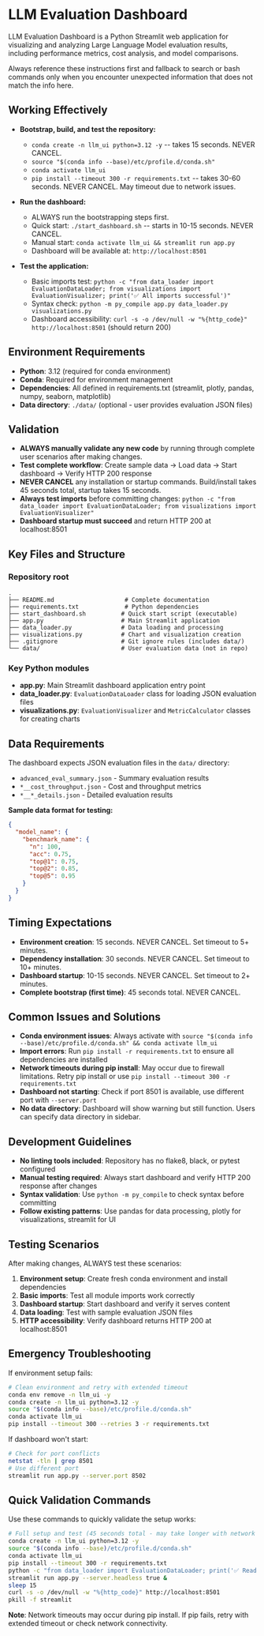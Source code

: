 # LLM Evaluation Dashboard

LLM Evaluation Dashboard is a Python Streamlit web application for visualizing and analyzing Large Language Model evaluation results, including performance metrics, cost analysis, and model comparisons.

Always reference these instructions first and fallback to search or bash commands only when you encounter unexpected information that does not match the info here.

## Working Effectively

- **Bootstrap, build, and test the repository:**
  - `conda create -n llm_ui python=3.12 -y` -- takes 15 seconds. NEVER CANCEL.
  - `source "$(conda info --base)/etc/profile.d/conda.sh"`
  - `conda activate llm_ui`
  - `pip install --timeout 300 -r requirements.txt` -- takes 30-60 seconds. NEVER CANCEL. May timeout due to network issues.

- **Run the dashboard:**
  - ALWAYS run the bootstrapping steps first.
  - Quick start: `./start_dashboard.sh` -- starts in 10-15 seconds. NEVER CANCEL.
  - Manual start: `conda activate llm_ui && streamlit run app.py`
  - Dashboard will be available at: `http://localhost:8501`

- **Test the application:**
  - Basic imports test: `python -c "from data_loader import EvaluationDataLoader; from visualizations import EvaluationVisualizer; print('✅ All imports successful')"`
  - Syntax check: `python -m py_compile app.py data_loader.py visualizations.py`
  - Dashboard accessibility: `curl -s -o /dev/null -w "%{http_code}" http://localhost:8501` (should return 200)

## Environment Requirements

- **Python**: 3.12 (required for conda environment)
- **Conda**: Required for environment management
- **Dependencies**: All defined in requirements.txt (streamlit, plotly, pandas, numpy, seaborn, matplotlib)
- **Data directory**: `./data/` (optional - user provides evaluation JSON files)

## Validation

- **ALWAYS manually validate any new code** by running through complete user scenarios after making changes.
- **Test complete workflow**: Create sample data → Load data → Start dashboard → Verify HTTP 200 response
- **NEVER CANCEL** any installation or startup commands. Build/install takes 45 seconds total, startup takes 15 seconds.
- **Always test imports** before committing changes: `python -c "from data_loader import EvaluationDataLoader; from visualizations import EvaluationVisualizer"`
- **Dashboard startup must succeed** and return HTTP 200 at localhost:8501

## Key Files and Structure

### Repository root
```
.
├── README.md                    # Complete documentation
├── requirements.txt             # Python dependencies
├── start_dashboard.sh          # Quick start script (executable)
├── app.py                      # Main Streamlit application
├── data_loader.py              # Data loading and processing
├── visualizations.py           # Chart and visualization creation
├── .gitignore                  # Git ignore rules (includes data/)
└── data/                       # User evaluation data (not in repo)
```

### Key Python modules
- **app.py**: Main Streamlit dashboard application entry point
- **data_loader.py**: `EvaluationDataLoader` class for loading JSON evaluation files
- **visualizations.py**: `EvaluationVisualizer` and `MetricCalculator` classes for creating charts

## Data Requirements

The dashboard expects JSON evaluation files in the `data/` directory:
- `advanced_eval_summary.json` - Summary evaluation results
- `*__cost_throughput.json` - Cost and throughput metrics  
- `*__*_details.json` - Detailed evaluation results

**Sample data format for testing:**
```json
{
  "model_name": {
    "benchmark_name": {
      "n": 100,
      "acc": 0.75,
      "top@1": 0.75,
      "top@2": 0.85,
      "top@5": 0.95
    }
  }
}
```

## Timing Expectations

- **Environment creation**: 15 seconds. NEVER CANCEL. Set timeout to 5+ minutes.
- **Dependency installation**: 30 seconds. NEVER CANCEL. Set timeout to 10+ minutes.
- **Dashboard startup**: 10-15 seconds. NEVER CANCEL. Set timeout to 2+ minutes.
- **Complete bootstrap (first time)**: 45 seconds total. NEVER CANCEL.

## Common Issues and Solutions

- **Conda environment issues**: Always activate with `source "$(conda info --base)/etc/profile.d/conda.sh" && conda activate llm_ui`
- **Import errors**: Run `pip install -r requirements.txt` to ensure all dependencies are installed
- **Network timeouts during pip install**: May occur due to firewall limitations. Retry pip install or use `pip install --timeout 300 -r requirements.txt`
- **Dashboard not starting**: Check if port 8501 is available, use different port with `--server.port`
- **No data directory**: Dashboard will show warning but still function. Users can specify data directory in sidebar.

## Development Guidelines

- **No linting tools included**: Repository has no flake8, black, or pytest configured
- **Manual testing required**: Always start dashboard and verify HTTP 200 response after changes
- **Syntax validation**: Use `python -m py_compile` to check syntax before committing
- **Follow existing patterns**: Use pandas for data processing, plotly for visualizations, streamlit for UI

## Testing Scenarios

After making changes, ALWAYS test these scenarios:

1. **Environment setup**: Create fresh conda environment and install dependencies
2. **Basic imports**: Test all module imports work correctly
3. **Dashboard startup**: Start dashboard and verify it serves content
4. **Data loading**: Test with sample evaluation JSON files
5. **HTTP accessibility**: Verify dashboard returns HTTP 200 at localhost:8501

## Emergency Troubleshooting

If environment setup fails:
```bash
# Clean environment and retry with extended timeout
conda env remove -n llm_ui -y
conda create -n llm_ui python=3.12 -y
source "$(conda info --base)/etc/profile.d/conda.sh"
conda activate llm_ui
pip install --timeout 300 --retries 3 -r requirements.txt
```

If dashboard won't start:
```bash
# Check for port conflicts
netstat -tln | grep 8501
# Use different port
streamlit run app.py --server.port 8502
```

## Quick Validation Commands

Use these commands to quickly validate the setup works:

```bash
# Full setup and test (45 seconds total - may take longer with network issues)
conda create -n llm_ui python=3.12 -y
source "$(conda info --base)/etc/profile.d/conda.sh"
conda activate llm_ui
pip install --timeout 300 -r requirements.txt
python -c "from data_loader import EvaluationDataLoader; print('✅ Ready')"
streamlit run app.py --server.headless true &
sleep 15
curl -s -o /dev/null -w "%{http_code}" http://localhost:8501
pkill -f streamlit
```

**Note**: Network timeouts may occur during pip install. If pip fails, retry with extended timeout or check network connectivity.